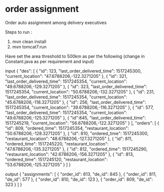 # order assignment
Order auto assignment among delivery executives

Steps to run :
1. mvn clean install
2. mvn tomcat7:run

Have set the area threshold to 500km as per the following (change in Constant.java as per requirement and input)

input
{
	"des": [
		{
			"id": 123,
			"last_order_delivered_time": 1517245300,
			"current_location": "47.6788206,-122.3271205"
		},
		{
			"id": 321,
			"last_order_delivered_time": 1517245354,
			"current_location": "49.6788206,-129.3271205"
		},
		{
			"id": 323,
			"last_order_delivered_time": 1517245354,
			"current_location": "50.6788206,-132.3271205"
		},
		{
			"id": 231,
			"last_order_delivered_time": 1517245354,
			"current_location": "45.6788206,-118.3271205"
		},
		{
			"id": 256,
			"last_order_delivered_time": 1517245354,
			"current_location": "39.6788206,-116.3271205"
		},
		{
			"id": 577,
			"last_order_delivered_time": 1517245354,
			"current_location": "49.6788206,-125.3271205"
		},
		{
			"id":845,
			"last_order_delivered_time": 1517245219,
			"current_location": "56.6788206,-122.3271205"
		}
	],
	"orders": [
		{
			"id": 809,
			"ordered_time": 1517245354,
			"restaurant_location": "50.6788206,-128.3271205"
		},
		{
			"id": 810,
			"ordered_time": 1517245300,
			"restaurant_location": "48.6788206,-127.3271205"
		},
		{
			"id": 811,
			"ordered_time": 1517245220,
			"restaurant_location": "47.6788206,-135.3271205"
		},
		{
			"id": 812,
			"ordered_time": 1517245290,
			"restaurant_location": "42.6788206,-156.3271205"
		},
		{
			"id": 813,
			"ordered_time": 1517245120,
			"restaurant_location": "53.6788206,-125.3271205"
		}
	]
}

output
{
    "assignments": [
        {
            "order_id": 813,
            "de_id": 845
        },
        {
            "order_id": 811,
            "de_id": 577
        },
        {
            "order_id": 810,
            "de_id": 123
        },
        {
            "order_id": 809,
            "de_id": 323
        }
    ]
}
